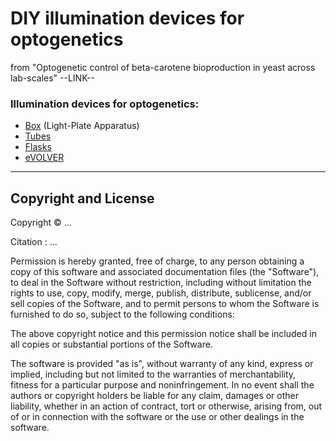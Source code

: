 # DIY illumination devices for optogenetics

from "Optogenetic control of beta-carotene bioproduction in yeast across lab-scales" --LINK--

### Illumination devices for optogenetics:
- [Box](https://github.com/Lab513/DIY_Optogenetics/tree/master/opto_Box) (Light-Plate Apparatus)
- [Tubes](https://github.com/Lab513/DIY_Optogenetics/tree/master/opto_Tubes)
- [Flasks](https://github.com/Lab513/DIY_Optogenetics/tree/master/opto_Flasks)
- [eVOLVER](https://github.com/Lab513/DIY_Optogenetics/tree/master/opto_eVOLVER)


___
## Copyright and License

Copyright &copy; ...

Citation : ...

Permission is hereby granted, free of charge, to any person obtaining a copy of this software and associated documentation files (the "Software"), to deal in the Software without restriction, including without limitation the rights to use, copy, modify, merge, publish, distribute, sublicense, and/or sell copies of the Software, and to permit persons to whom the Software is furnished to do so, subject to the following conditions:

The above copyright notice and this permission notice shall be included in all copies or substantial portions of the Software.

The software is provided "as is", without warranty of any kind, express or implied, including but not limited to the warranties of merchantability, fitness for a particular purpose and  noninfringement. In no event shall the authors or copyright holders be liable for any claim, damages or other liability, whether in an action of contract, tort or otherwise, arising from, out of or in connection with the software or the use or other dealings in the software.
